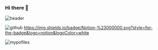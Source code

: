 ### Hi there 👋

![header](https://capsule-render.vercel.app/api?type=slice&text=Hello%My%World!)

![github](https://img.shields.io/badge/GitHub-100000?style=for-the-badge&logo=github&logoColor=white)
https://img.shields.io/badge/Notion-%23000000.svg?style=for-the-badge&logo=notion&logoColor=white

![mypofiles](https://github-readme-stats.vercel.app/api?username=kimkinghyeon&theme=blue-green)

